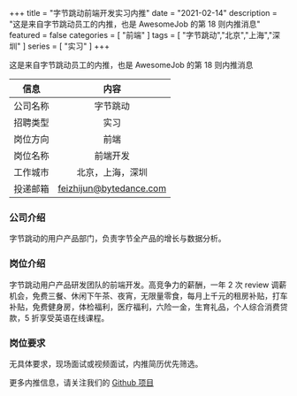 +++
title = "字节跳动前端开发实习内推"
date = "2021-02-14"
description = "这是来自字节跳动员工的内推，也是 AwesomeJob 的第 18 则内推消息"
featured = false
categories = [
    "前端"
]
tags = [
    "字节跳动","北京","上海","深圳"
]
series = [
    "实习"
]
+++

这是来自字节跳动员工的内推，也是 AwesomeJob 的第 18 则内推消息
<!--more-->

| 信息 | 内容 |
| :-----:| :----: |
| 公司名称 | 字节跳动 |
| 招聘类型 | 实习 |
| 岗位方向 | 前端 |
| 岗位名称 | 前端开发 |
| 工作城市 | 北京，上海，深圳 |
| 投递邮箱 | feizhijun@bytedance.com |

### 公司介绍

字节跳动的用户产品部门，负责字节全产品的增长与数据分析。

### 岗位介绍

字节跳动用户产品研发团队的前端开发。高竞争力的薪酬，一年 2 次 review 调薪机会，免费三餐、休闲下午茶、夜宵，无限量零食，每月上千元的租房补贴，打车补贴，免费健身房，体检福利，医疗福利，六险一金，生育礼品，个人综合消费贷款，5 折享受英语在线课程。

### 岗位要求

无具体要求，现场面试或视频面试，内推简历优先筛选。

更多内推信息，请关注我们的 [Github 项目](https://github.com/Dikea/AwesomeJob)


